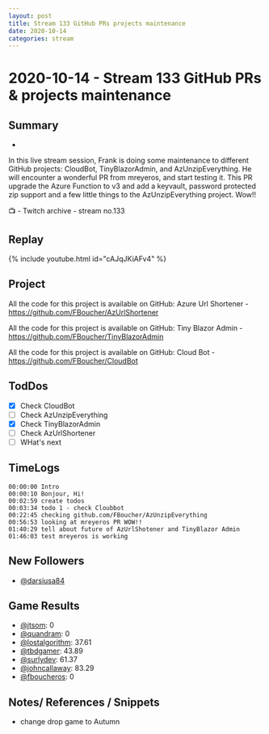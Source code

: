 ```yaml
---
layout: post
title: Stream 133 GitHub PRs projects maintenance
date: 2020-10-14
categories: stream
---
```



# 2020-10-14 - Stream 133 GitHub PRs & projects maintenance

## Summary
-

In this live stream session, Frank is doing some maintenance to different GitHub projects: CloudBot, TinyBlazorAdmin, and AzUnzipEverything. He will encounter a wonderful PR from mreyeros, and start testing it. This PR upgrade the Azure Function to v3 and add a keyvault, password protected zip support and a few little things to the AzUnzipEverything project. Wow!!

📺 - Twitch archive - stream no.133

## Replay


{% include youtube.html id="cAJqJKiAFv4" %}
<br/><!--more-->


Project
-------

All the code for this project is available on GitHub: Azure Url Shortener - https://github.com/FBoucher/AzUrlShortener

All the code for this project is available on GitHub: Tiny Blazor Admin - https://github.com/FBoucher/TinyBlazorAdmin

All the code for this project is available on GitHub: Cloud Bot - https://github.com/FBoucher/CloudBot


## TodDos

- [X] Check CloudBot
- [ ] Check AzUnzipEverything
- [X] Check TinyBlazorAdmin
- [ ] Check AzUrlShortener
- [ ] WHat's next

## TimeLogs

    00:00:00 Intro
    00:00:10 Bonjour, Hi!
    00:02:59 create todos
    00:03:34 todo 1 - check Cloubbot
    00:22:45 checking github.com/FBoucher/AzUnzipEverything
    00:56:53 looking at mreyeros PR WOW!!
    01:40:29 tell about future of AzUrlShotener and TinyBlazor Admin
    01:46:03 test mreyeros is working

## New Followers

- [@darsiusa84](https://www.twitch.tv/darsiusa84)

## Game Results

- [@jtsom](https://www.twitch.tv/jtsom): 0
- [@quandram](https://www.twitch.tv/quandram): 0
- [@lostalgorithm](https://www.twitch.tv/lostalgorithm): 37.61
- [@tbdgamer](https://www.twitch.tv/tbdgamer): 43.89
- [@surlydev](https://www.twitch.tv/surlydev): 61.37
- [@johncallaway](https://www.twitch.tv/johncallaway): 83.29
- [@fboucheros](https://www.twitch.tv/fboucheros): 0

## Notes/ References / Snippets

- change drop game to Autumn

